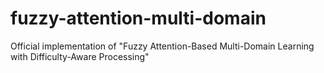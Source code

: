 # fuzzy-attention-multi-domain
Official implementation of "Fuzzy Attention-Based Multi-Domain Learning with Difficulty-Aware Processing"
